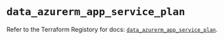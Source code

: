 # `data_azurerm_app_service_plan`

Refer to the Terraform Registory for docs: [`data_azurerm_app_service_plan`](https://registry.terraform.io/providers/hashicorp/azurerm/3.71.0/docs/data-sources/app_service_plan).
